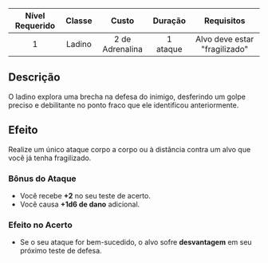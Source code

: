 
| Nível Requerido | Classe |      Custo      | Duração  |          Requisitos           |
| :-------------: | :----: | :-------------: | :------: | :---------------------------: |
|        1        | Ladino | 2 de Adrenalina | 1 ataque | Alvo deve estar "fragilizado" |

## Descrição
O ladino explora uma brecha na defesa do inimigo, desferindo um golpe preciso e debilitante no ponto fraco que ele identificou anteriormente.

## Efeito
Realize um único ataque corpo a corpo ou à distância contra um alvo que você já tenha fragilizado.

### Bônus do Ataque
* Você recebe **+2** no seu teste de acerto.
* Você causa **+1d6 de dano** adicional.

### Efeito no Acerto
* Se o seu ataque for bem-sucedido, o alvo sofre **desvantagem** em seu próximo teste de defesa.